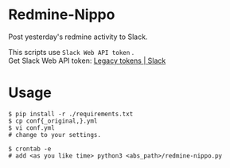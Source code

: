 # Redmine-Nippo
Post yesterday's redmine activity to Slack.

This scripts use `Slack Web API token` .  
Get Slack Web API token: [Legacy tokens | Slack](https://api.slack.com/custom-integrations/legacy-tokens)

# Usage

```
$ pip install -r ./requirements.txt
$ cp conf{_original,}.yml
$ vi conf.yml
# change to your settings.

$ crontab -e
# add <as you like time> python3 <abs_path>/redmine-nippo.py
```
